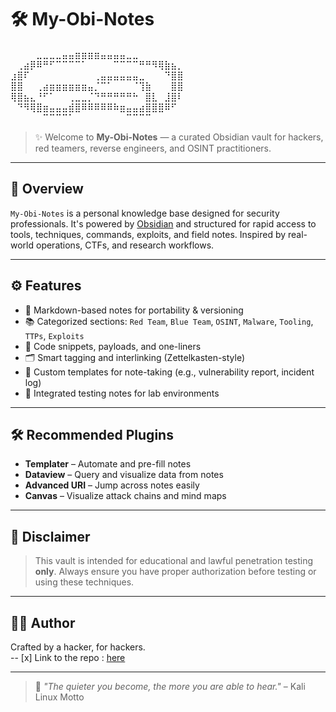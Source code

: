 # 🛠️ My-Obi-Notes

⠀⠀⠀⠀⣀⣀⣀⣀⣤⣤⣶⣶⣶⣶⣤⣤⣤⣤⣀⣀⠀⠀⠀⠀⠀⠀  
⠀⢀⣴⡿⠿⠛⠋⠉⠉⠉⠉⠁⠀⠀⠀⠀⠉⠉⠉⠉⠛⠛⠻⢿⣷⣦⡀  
⣰⣿⠏⠀⠀⠀⠀⠀⠀⠀⠀⠀⠀⢀⣤⣤⣤⣤⣤⣤⣀⠀⠀⠀⠙⣿⣿  
⣿⣿⠀⠀⢀⣴⣶⣶⣶⣶⣶⣶⣤⡈⠉⠁⠀⠀⠀⠈⢹⣷⠀⠀⠀⣿⣿  
⢿⣿⣦⣄⠘⠋⠁⠀⠀⢀⣀⣀⡈⠙⠛⠛⠛⠛⠛⠓⠀⣿⣇⠀⣸⣿⠇  
⠀⠙⠻⢿⣿⣶⣤⣤⣤⣾⣿⠿⠿⠿⠿⠿⠷⣶⣤⣤⣴⣿⣿⣿⠿⠋⠀  
⠀⠀⠀⠀⠀⠉⠉⠉⠉⠁⠀⠀⠀⠀⠀⠀⠀⠀⠉⠉⠉⠉⠀⠀⠀⠀⠀


> ✨ Welcome to **My-Obi-Notes** — a curated Obsidian vault for hackers, red teamers, reverse engineers, and OSINT practitioners.

---

## 📁 Overview

`My-Obi-Notes` is a personal knowledge base designed for security professionals. It's powered by [Obsidian](https://obsidian.md) and structured for rapid access to tools, techniques, commands, exploits, and field notes. Inspired by real-world operations, CTFs, and research workflows.

---
## ⚙️ Features

- 🧠 Markdown-based notes for portability & versioning  
- 📚 Categorized sections: `Red Team`, `Blue Team`, `OSINT`, `Malware`, `Tooling`, `TTPs`, `Exploits`  
- 🧩 Code snippets, payloads, and one-liners  
- 🗂️ Smart tagging and interlinking (Zettelkasten-style)  
- 🚀 Custom templates for note-taking (e.g., vulnerability report, incident log)  
- 🧪 Integrated testing notes for lab environments  

---

## 🛠️ Recommended Plugins

- **Templater** – Automate and pre-fill notes  
- **Dataview** – Query and visualize data from notes  
- **Advanced URI** – Jump across notes easily  
- **Canvas** – Visualize attack chains and mind maps  

---
## 🚨 Disclaimer

> This vault is intended for educational and lawful penetration testing **only**. Always ensure you have proper authorization before testing or using these techniques.

---

## 👨‍💻 Author

Crafted by a hacker, for hackers.  
-- [x] Link to the repo : [here](https://github.com/CrypterENC/My-Obi-Notes.git)

---

> 🧠 _"The quieter you become, the more you are able to hear."_ – Kali Linux Motto
